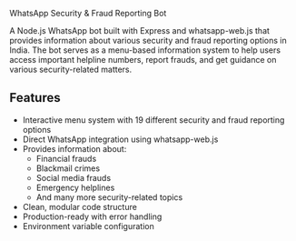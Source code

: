 WhatsApp Security & Fraud Reporting Bot

A Node.js WhatsApp bot built with Express and whatsapp-web.js that provides information about various security and fraud reporting options in India. The bot serves as a menu-based information system to help users access important helpline numbers, report frauds, and get guidance on various security-related matters.

## Features

- Interactive menu system with 19 different security and fraud reporting options
- Direct WhatsApp integration using whatsapp-web.js
- Provides information about:
  - Financial frauds
  - Blackmail crimes
  - Social media frauds
  - Emergency helplines
  - And many more security-related topics
- Clean, modular code structure
- Production-ready with error handling
- Environment variable configuration
 
 
